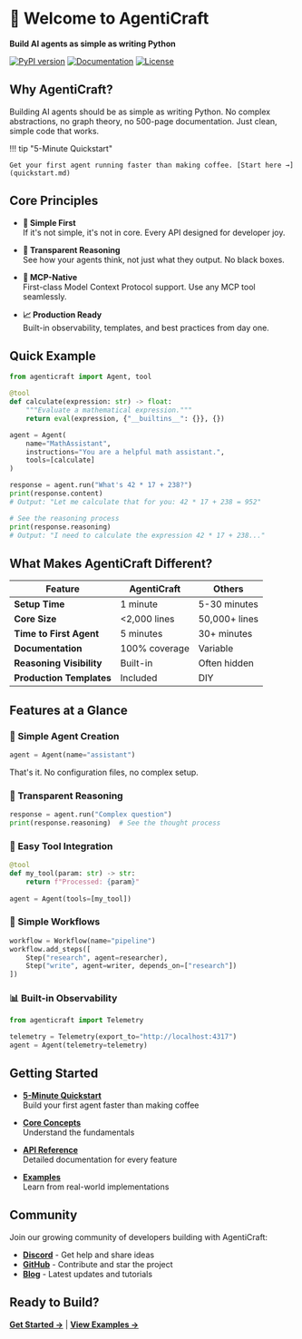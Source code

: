 # 🤖 Welcome to AgentiCraft

**Build AI agents as simple as writing Python**

[![PyPI version](https://badge.fury.io/py/agenticraft.svg)](https://badge.fury.io/py/agenticraft)
[![Documentation](https://img.shields.io/badge/docs-agenticraft.ai-blue.svg)](https://docs.agenticraft.ai)
[![License](https://img.shields.io/github/license/agenticraft/agenticraft.svg)](https://github.com/agenticraft/agenticraft/blob/main/LICENSE)


## Why AgentiCraft?

Building AI agents should be as simple as writing Python. No complex abstractions, no graph theory, no 500-page documentation. Just clean, simple code that works.

!!! tip "5-Minute Quickstart"
    
    Get your first agent running faster than making coffee. [Start here →](quickstart.md)

## Core Principles



- **🚀 Simple First**  
  If it's not simple, it's not in core. Every API designed for developer joy.

- **🧠 Transparent Reasoning**  
  See how your agents think, not just what they output. No black boxes.

- **🔌 MCP-Native**  
  First-class Model Context Protocol support. Use any MCP tool seamlessly.

- **📈 Production Ready**  
  Built-in observability, templates, and best practices from day one.

## Quick Example

```python
from agenticraft import Agent, tool

@tool
def calculate(expression: str) -> float:
    """Evaluate a mathematical expression."""
    return eval(expression, {"__builtins__": {}}, {})

agent = Agent(
    name="MathAssistant",
    instructions="You are a helpful math assistant.",
    tools=[calculate]
)

response = agent.run("What's 42 * 17 + 238?")
print(response.content)
# Output: "Let me calculate that for you: 42 * 17 + 238 = 952"

# See the reasoning process
print(response.reasoning)
# Output: "I need to calculate the expression 42 * 17 + 238..."
```

## What Makes AgentiCraft Different?

| Feature | AgentiCraft | Others |
|---------|-------------|---------|
| **Setup Time** | 1 minute | 5-30 minutes |
| **Core Size** | <2,000 lines | 50,000+ lines |
| **Time to First Agent** | 5 minutes | 30+ minutes |
| **Documentation** | 100% coverage | Variable |
| **Reasoning Visibility** | Built-in | Often hidden |
| **Production Templates** | Included | DIY |

## Features at a Glance

### 🎯 Simple Agent Creation
```python
agent = Agent(name="assistant")
```
That's it. No configuration files, no complex setup.

### 🧠 Transparent Reasoning
```python
response = agent.run("Complex question")
print(response.reasoning)  # See the thought process
```

### 🔧 Easy Tool Integration
```python
@tool
def my_tool(param: str) -> str:
    return f"Processed: {param}"
    
agent = Agent(tools=[my_tool])
```

### 🔄 Simple Workflows
```python
workflow = Workflow(name="pipeline")
workflow.add_steps([
    Step("research", agent=researcher),
    Step("write", agent=writer, depends_on=["research"])
])
```

### 📊 Built-in Observability
```python
from agenticraft import Telemetry

telemetry = Telemetry(export_to="http://localhost:4317")
agent = Agent(telemetry=telemetry)
```

## Getting Started

- **[5-Minute Quickstart](quickstart.md)**  
  Build your first agent faster than making coffee

- **[Core Concepts](concepts/agents.md)**  
  Understand the fundamentals

- **[API Reference](reference/index.md)**  
  Detailed documentation for every feature

- **[Examples](examples/index.md)**  
  Learn from real-world implementations

## Community

Join our growing community of developers building with AgentiCraft:

- **[Discord](https://discord.gg/agenticraft)** - Get help and share ideas
- **[GitHub](https://github.com/agenticraft/agenticraft)** - Contribute and star the project
- **[Blog](https://blog.agenticraft.ai)** - Latest updates and tutorials

## Ready to Build?

**[Get Started →](quickstart.md)** | **[View Examples →](examples/index.md)**

